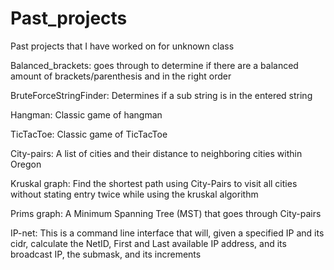 # Past_projects
Past projects that I have worked on for unknown class

Balanced_brackets:
goes through to determine if there are a balanced amount of brackets/parenthesis and in the right order

BruteForceStringFinder:
Determines if a sub string is in the entered string 

Hangman:
Classic game of hangman

TicTacToe:
Classic game of TicTacToe

City-pairs:
A list of cities and their distance to neighboring cities within Oregon

Kruskal graph: 
Find the shortest path using City-Pairs to visit all cities without stating entry twice while using the kruskal algorithm

Prims graph:
A Minimum Spanning Tree (MST) that goes through City-pairs

IP-net:
This is a command line interface that will, given a specified IP and its cidr, calculate the NetID, First and Last available IP address, and its broadcast IP, the submask, and its increments